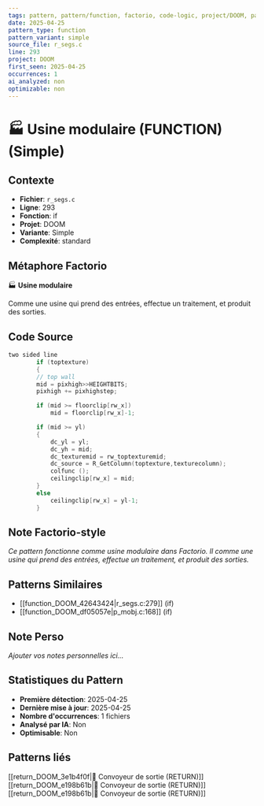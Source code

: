 ```yaml
---
tags: pattern, pattern/function, factorio, code-logic, project/DOOM, pattern/variant/simple
date: 2025-04-25
pattern_type: function
pattern_variant: simple
source_file: r_segs.c
line: 293
project: DOOM
first_seen: 2025-04-25
occurrences: 1
ai_analyzed: non
optimizable: non
---
```


# 🏭 Usine modulaire (FUNCTION) (Simple)

## Contexte
- **Fichier**: `r_segs.c`
- **Ligne**: 293
- **Fonction**: if
- **Projet**: DOOM
- **Variante**: Simple
- **Complexité**: standard

## Métaphore Factorio
🏭 **Usine modulaire**

Comme une usine qui prend des entrées, effectue un traitement, et produit des sorties.

## Code Source
```c
two sided line
	    if (toptexture)
	    {
		// top wall
		mid = pixhigh>>HEIGHTBITS;
		pixhigh += pixhighstep;

		if (mid >= floorclip[rw_x])
		    mid = floorclip[rw_x]-1;

		if (mid >= yl)
		{
		    dc_yl = yl;
		    dc_yh = mid;
		    dc_texturemid = rw_toptexturemid;
		    dc_source = R_GetColumn(toptexture,texturecolumn);
		    colfunc ();
		    ceilingclip[rw_x] = mid;
		}
		else
		    ceilingclip[rw_x] = yl-1;
	    }
```

## Note Factorio-style
*Ce pattern fonctionne comme usine modulaire dans Factorio. Il comme une usine qui prend des entrées, effectue un traitement, et produit des sorties.*

## Patterns Similaires
- [[function_DOOM_42643424|r_segs.c:279]] (if)
- [[function_DOOM_df05057e|p_mobj.c:168]] (if)

## Note Perso
*Ajouter vos notes personnelles ici...*

## Statistiques du Pattern
- **Première détection**: 2025-04-25
- **Dernière mise à jour**: 2025-04-25
- **Nombre d'occurrences**: 1 fichiers
- **Analysé par IA**: Non
- **Optimisable**: Non

## Patterns liés
[[return_DOOM_3e1b4f0f|🚚 Convoyeur de sortie (RETURN)]]
[[return_DOOM_e198b61b|🚚 Convoyeur de sortie (RETURN)]]
[[return_DOOM_e198b61b|🚚 Convoyeur de sortie (RETURN)]]
